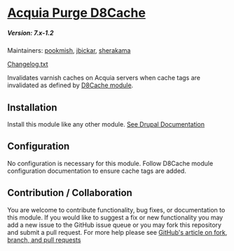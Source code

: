 # [Acquia Purge D8Cache](https://github.com/SU-SWS/acquia_purge_d8cache)
##### Version: 7.x-1.2

Maintainers: [pookmish](https://github.com/pookmish), [jbickar](https://github.com/jbickar),  [sherakama](https://github.com/sherakama)

[Changelog.txt](CHANGELOG.txt)

Invalidates varnish caches on Acquia servers when cache tags are invalidated as defined by [D8Cache module](https://www.drupal.org/project/d8cache).

Installation
---

Install this module like any other module. [See Drupal Documentation](https://drupal.org/documentation/install/modules-themes/modules-7)


Configuration
---

No configuration is necessary for this module. Follow D8Cache module configuration documentation to ensure cache tags are added.


Contribution / Collaboration
---

You are welcome to contribute functionality, bug fixes, or documentation to this module. If you would like to suggest a fix or new functionality you may add a new issue to the GitHub issue queue or you may fork this repository and submit a pull request. For more help please see [GitHub's article on fork, branch, and pull requests](https://help.github.com/articles/using-pull-requests)
